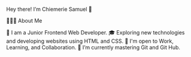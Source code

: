  Hey there! I’m Chiemerie Samuel 👋

👨🏻‍💻  About Me

  🤔   I am a Junior Frontend Web Developer.
	🎓   Exploring new technologies and developing websites using HTML and CSS.
	💼   I'm open to Work, Learning, and Collaboration.
	🌱   I’m currently mastering Git and Git Hub. 
